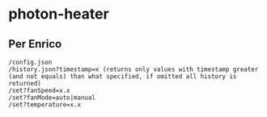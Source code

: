 # photon-heater

## Per Enrico

```
/config.json
/history.json?timestamp=x (returns only values with timestamp greater (and not equals) than what specified, if omitted all history is returned)
/set?fanSpeed=x.x
/set?fanMode=auto|manual
/set?temperature=x.x
```